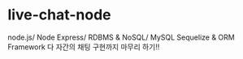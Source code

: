 # live-chat-node
node.js/
Node Express/
RDBMS & NoSQL/
MySQL Sequelize & ORM Framework
다 자간의 채팅 구현까지 마무리 하기!!

